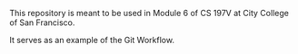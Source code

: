 This repository is meant to be used in Module 6 of CS 197V at City College of San Francisco.

It serves as an example of the Git Workflow.
